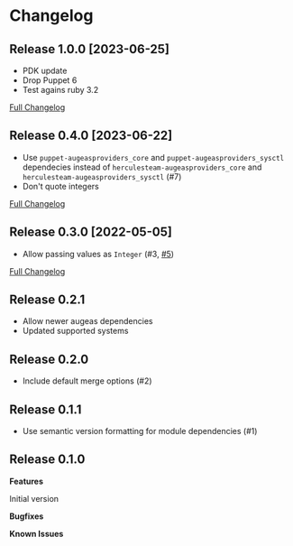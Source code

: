# Changelog


## Release 1.0.0 [2023-06-25]

 - PDK update
 - Drop Puppet 6
 - Test agains ruby 3.2

[Full Changelog](https://github.com/deric/puppet-sysctl_conf/compare/v0.4.0...v1.0.0)


## Release 0.4.0 [2023-06-22]

 - Use `puppet-augeasproviders_core` and `puppet-augeasproviders_sysctl` dependecies instead of `herculesteam-augeasproviders_core` and `herculesteam-augeasproviders_sysctl` (#7)
 - Don't quote integers

[Full Changelog](https://github.com/deric/puppet-sysctl_conf/compare/v0.3.0...v0.4.0)

## Release 0.3.0 [2022-05-05]

 - Allow passing values as `Integer` (#3, [#5](https://github.com/deric/puppet-sysctl_conf/pull/5))

[Full Changelog](https://github.com/deric/puppet-sysctl_conf/compare/v0.2.1...v0.3.0)

## Release 0.2.1

 - Allow newer augeas dependencies
 - Updated supported systems

## Release 0.2.0

 - Include default merge options (#2)

## Release 0.1.1

 - Use semantic version formatting for module dependencies (#1)

## Release 0.1.0

**Features**

  Initial version

**Bugfixes**

**Known Issues**
